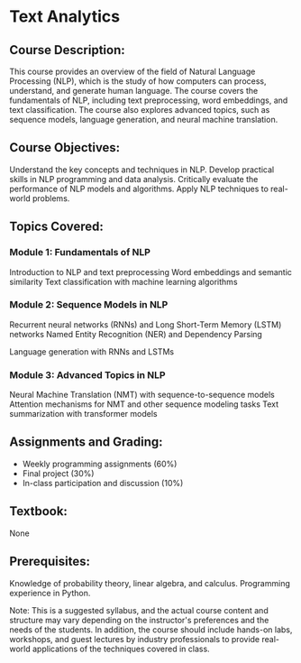 # Text Analytics

## Course Description:
This course provides an overview of the field of Natural Language Processing (NLP), which is the study of how computers can process, understand, and generate human language. The course covers the fundamentals of NLP, including text preprocessing, word embeddings, and text classification. The course also explores advanced topics, such as sequence models, language generation, and neural machine translation.

## Course Objectives:
Understand the key concepts and techniques in NLP.
Develop practical skills in NLP programming and data analysis.
Critically evaluate the performance of NLP models and algorithms.
Apply NLP techniques to real-world problems.

## Topics Covered:
### Module 1: Fundamentals of NLP
Introduction to NLP and text preprocessing
Word embeddings and semantic similarity
Text classification with machine learning algorithms

### Module 2: Sequence Models in NLP
Recurrent neural networks (RNNs) and Long Short-Term Memory (LSTM) networks
Named Entity Recognition (NER) and Dependency Parsing

Language generation with RNNs and LSTMs
### Module 3: Advanced Topics in NLP
Neural Machine Translation (NMT) with sequence-to-sequence models
Attention mechanisms for NMT and other sequence modeling tasks
Text summarization with transformer models

## Assignments and Grading:
* Weekly programming assignments (60%)
* Final project (30%)
* In-class participation and discussion (10%)

## Textbook:
None

## Prerequisites:
Knowledge of probability theory, linear algebra, and calculus.
Programming experience in Python.

Note: This is a suggested syllabus, and the actual course content and structure may vary depending on the instructor's preferences and the needs of the students. In addition, the course should include hands-on labs, workshops, and guest lectures by industry professionals to provide real-world applications of the techniques covered in class.
